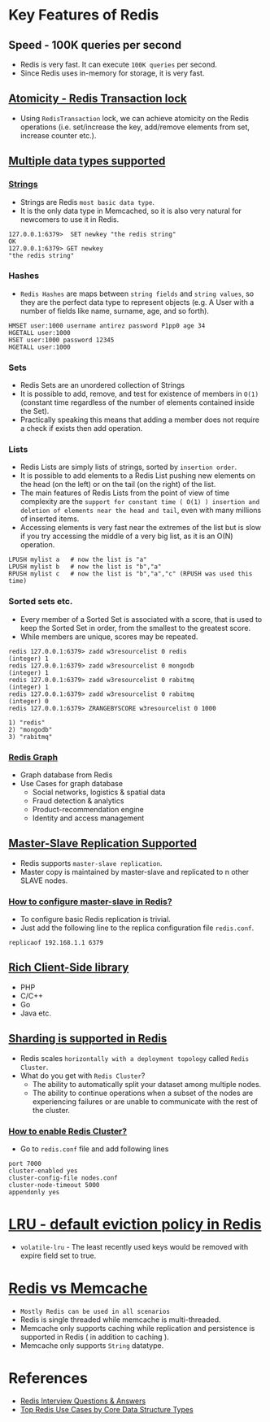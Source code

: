 
# Key Features of Redis

## Speed - 100K queries per second
- Redis is very fast. It can execute `100K queries` per second.
- Since Redis uses in-memory for storage, it is very fast.

## [Atomicity - Redis Transaction lock](https://redis.io/docs/reference/patterns/distributed-locks/)
- Using `RedisTransaction` lock, we can achieve atomicity on the Redis operations (i.e. set/increase the key, add/remove elements from set, increase counter etc.).

## [Multiple data types supported](https://redis.io/docs/manual/data-types/)

### [Strings](https://www.w3resource.com/redis/redis-data-types.php)

- Strings are Redis `most basic data type`.
- It is the only data type in Memcached, so it is also very natural for newcomers to use it in Redis.

```
127.0.0.1:6379>  SET newkey "the redis string"
OK
127.0.0.1:6379> GET newkey
"the redis string"
```

### Hashes
- `Redis Hashes` are maps between `string fields` and `string values`, so they are the perfect data type to represent objects (e.g. A User with a number of fields like name, surname, age, and so forth).

```
HMSET user:1000 username antirez password P1pp0 age 34
HGETALL user:1000
HSET user:1000 password 12345
HGETALL user:1000
```

### Sets
- Redis Sets are an unordered collection of Strings
- It is possible to add, remove, and test for existence of members in `O(1)` (constant time regardless of the number of elements contained inside the Set).
- Practically speaking this means that adding a member does not require a check if exists then add operation.

### Lists
- Redis Lists are simply lists of strings, sorted by `insertion order`.
- It is possible to add elements to a Redis List pushing new elements on the head (on the left) or on the tail (on the right) of the list.
- The main features of Redis Lists from the point of view of time complexity are the `support for constant time ( O(1) ) insertion and deletion of elements near the head and tail`, even with many millions of inserted items.
- Accessing elements is very fast near the extremes of the list but is slow if you try accessing the middle of a very big list, as it is an O(N) operation.

```
LPUSH mylist a   # now the list is "a"
LPUSH mylist b   # now the list is "b","a"
RPUSH mylist c   # now the list is "b","a","c" (RPUSH was used this time)
```

### Sorted sets etc.
- Every member of a Sorted Set is associated with a score, that is used to keep the Sorted Set in order, from the smallest to the greatest score. 
- While members are unique, scores may be repeated.

```
redis 127.0.0.1:6379> zadd w3resourcelist 0 redis
(integer) 1
redis 127.0.0.1:6379> zadd w3resourcelist 0 mongodb
(integer) 1
redis 127.0.0.1:6379> zadd w3resourcelist 0 rabitmq
(integer) 1
redis 127.0.0.1:6379> zadd w3resourcelist 0 rabitmq
(integer) 0
redis 127.0.0.1:6379> ZRANGEBYSCORE w3resourcelist 0 1000

1) "redis"
2) "mongodb"
3) "rabitmq"
```

### [Redis Graph](https://redis.com/nosql/graph-databases/)
- Graph database from Redis
- Use Cases for graph database
  - Social networks, logistics & spatial data
  - Fraud detection & analytics
  - Product-recommendation engine
  - Identity and access management

## [Master-Slave Replication Supported](https://redis.io/docs/manual/replication/)
- Redis supports `master-slave replication`.
- Master copy is maintained by master-slave and replicated to n other SLAVE nodes.

### [How to configure master-slave in Redis?](https://redis.io/docs/manual/replication/)

- To configure basic Redis replication is trivial.
- Just add the following line to the replica configuration file `redis.conf`.

```
replicaof 192.168.1.1 6379
```

## [Rich Client-Side library](https://redis.io/docs/libraries/)
- PHP
- C/C++
- Go
- Java etc.

## [Sharding is supported in Redis](https://redis.io/docs/manual/scaling/)
- Redis scales `horizontally with a deployment topology` called `Redis Cluster`.
- What do you get with `Redis Cluster`?
  - The ability to automatically split your dataset among multiple nodes.
  - The ability to continue operations when a subset of the nodes are experiencing failures or are unable to communicate with the rest of the cluster.

### [How to enable Redis Cluster?](https://redis.io/docs/manual/scaling/)

- Go to `redis.conf` file and add following lines

```
port 7000
cluster-enabled yes
cluster-config-file nodes.conf
cluster-node-timeout 5000
appendonly yes
```

# [LRU - default eviction policy in Redis](https://docs.redis.com/latest/rs/databases/configure/eviction-policy/)
- `volatile-lru` - The least recently used keys would be removed with expire field set to true.

# [Redis vs Memcache](https://www.devdude.com/memcached-vs-redis/)
- `Mostly Redis can be used in all scenarios`
- Redis is single threaded while memcache is multi-threaded.
- Memcache only supports caching while replication and persistence is supported in Redis ( in addition to caching ).
- Memcache only supports `String` datatype.

# References
- [Redis Interview Questions & Answers](https://www.javatpoint.com/redis-interview-questions-and-answers)
- [Top Redis Use Cases by Core Data Structure Types](https://scalegrid.io/blog/top-redis-use-cases-by-core-data-structure-types/)